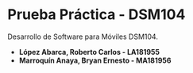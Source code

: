 # Prueba Práctica - DSM104

Desarrollo de Software para Móviles DSM104.

* **López Abarca, Roberto Carlos   - LA181955**
* **Marroquín Anaya, Bryan Ernesto - MA181956**
